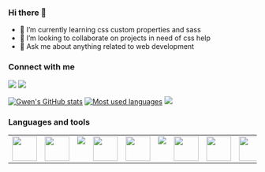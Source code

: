 ### Hi there 👋

- 🌱 I’m currently learning css custom properties and sass
- 👯 I’m looking to collaborate on projects in need of css help
- 💬 Ask me about anything related to web development

### Connect with me

[![](https://img.shields.io/badge/linkedin-%230077B5.svg?style=for-the-badge&logo=linkedin)](https://www.linkedin.com/in/gmagnenat/)
[![](https://img.shields.io/badge/Twitter-1DA1F2?style=for-the-badge&logo=twitter&logoColor=white)](https://twitter.com/magnenatg)

[![Gwen's GitHub stats](https://github-readme-stats.vercel.app/api?username=gmagnenat&show_icons=true&theme=tokyonight)](https://github.com/anuraghazra/github-readme-stats)
[![Most used languages](https://github-readme-stats.vercel.app/api/top-langs?username=gmagnenat&layout=compact&theme=tokyonight)](https://github.com/anuraghazra/github-readme-stats)
[![](https://github-readme-streak-stats.herokuapp.com/?user=gmagnenat&theme=tokyonight)](https://github.com/anuraghazra/github-readme-stats)

### Languages and tools

<table width="320px">
    <tbody>
        <tr valign="top">
            <td width="80px" align="center">
                <img height=50 src="https://cdn.jsdelivr.net/gh/devicons/devicon/icons/html5/html5-original.svg" />
            </td>
            <td width="80px" align="center">
                <img height=50 src="https://cdn.jsdelivr.net/gh/devicons/devicon/icons/css3/css3-original.svg" />
            </td>
            <td width="80px" align="center">
                <img src="https://cdn.jsdelivr.net/gh/devicons/devicon/icons/tailwindcss/tailwindcss-plain.svg" />
            </td>
            <td width="80px" align="center">
                <img height=50 src="https://cdn.jsdelivr.net/gh/devicons/devicon/icons/javascript/javascript-original.svg" />
            </td>
            <td width="80px" align="center">
                <img height=50 src="https://cdn.jsdelivr.net/gh/devicons/devicon/icons/react/react-original.svg" />
            </td>
            <td width="80px" align="center">
                <img src="https://cdn.jsdelivr.net/gh/devicons/devicon/icons/sass/sass-original.svg" />
            </td>
            <td width="80px" align="center">
                <img height=50 src="https://cdn.jsdelivr.net/gh/devicons/devicon/icons/github/github-original.svg" />
            </td>
            <td width="80px" align="center">
                <img height=50 src="https://cdn.jsdelivr.net/gh/devicons/devicon/icons/php/php-original.svg" />
            </td>
            <td width="80px" align="center">
                <img height=50 src="https://cdn.jsdelivr.net/gh/devicons/devicon/icons/wordpress/wordpress-original.svg" />
            </td>
        </tr>
    </tbody>
</table>
